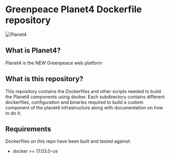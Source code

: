 # Greenpeace Planet4 Dockerfile repository

![Planet4](https://wiki.greenpeace.org/images/f/f8/P4-Banner-600px-Transparent.png)

## What is Planet4?

Planet4 is the NEW Greenpeace web platform

## What is this repository?

This repository contains the Dockerfiles and other scripts needed to build the Planet4 components using docker.
Each subdirectory contains different dockerfiles, configuration and binaries required to build a custom
component of the planet4 infrastructure along with documentation on how to do it.

## Requirements

Dockerfiles on this repo have been built and tested against:

* docker >= 17.03.0-ce
